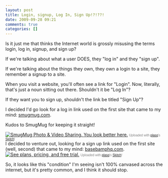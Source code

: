 ```yaml
---
layout: post
title: Login, signup, Log In, Sign Up!?!??!
date: 2009-09-28 09:21
comments: true
categories: []
---
```

Is it just me that thinks the Internet world is grossly misusing the terms login, log in, signup, and sign up?

If we're talking about what a user DOES, they "log in" and they "sign up".

If we're talking about the things they own, they own a login to a site, they remember a signup to a site.

When you visit a website, you'll often see a link for "Login". Now, literally, that's just a noun sitting out there. Shouldn't it be "Log In"?

If they want you to sign up, shouldn't the link be titled "Sign Up"?

I decided I'd go look for a log in link used on the first site that came to my mind: <a href="http://smugmug.com">smugmug.com</a>.

Kudos to SmugMug for keeping it straight!
<div class="thumbnail"><a href="http://skitch.com/peterfilias/ny63q/smugmug-photo-video-sharing-you-look-better-here"><img src="http://img.skitch.com/20090928-c2mbpi9mjarsjmcq7149rhnht1.preview.jpg" alt="SmugMug Photo &amp; Video Sharing. You look better here." /></a>
<span style="font-family: Lucida Grande, Trebuchet, sans-serif, Helvetica, Arial; font-size: 10px; color: #808080">Uploaded with <a href="http://plasq.com/">plasq</a>'s <a href="http://skitch.com">Skitch</a>!</span></div>
I decided to venture out, looking for a sign up link used on the first site (well, second) that came to my mind: <a href="http://basecamphq.com">basebamphq.com</a>.
<div class="thumbnail"><a href="http://skitch.com/peterfilias/ny63u/see-plans-pricing-and-free-trial"><img src="http://img.skitch.com/20090928-qs18gt7w4p37ik5ue49rh4yand.preview.jpg" alt="See plans, pricing, and free trial." /></a>
<span style="font-family: Lucida Grande, Trebuchet, sans-serif, Helvetica, Arial; font-size: 10px; color: #808080">Uploaded with <a href="http://plasq.com/">plasq</a>'s <a href="http://skitch.com">Skitch</a>!</span></div>

So, it looks like this "condition" I'm seeing isn't 100% canvased across the internet, but it's pretty common, and I think it should stop.
